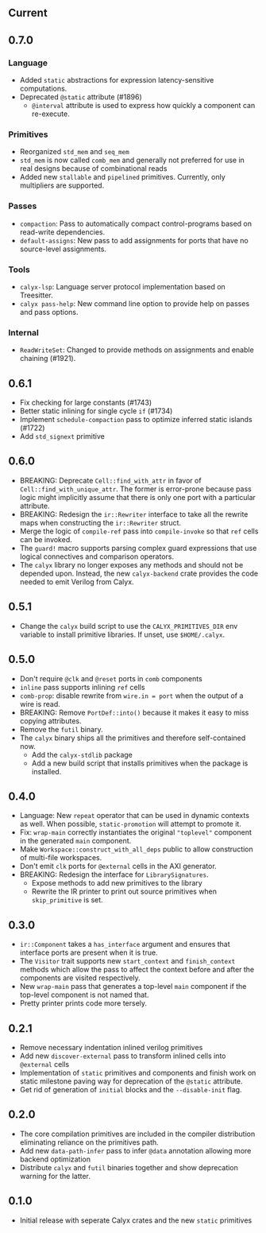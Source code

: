## Current

## 0.7.0

### Language
- Added `static` abstractions for expression latency-sensitive computations.
- Deprecated `@static` attribute (#1896)
  - `@interval` attribute is used to express how quickly a component can re-execute.

### Primitives
- Reorganized `std_mem` and `seq_mem`
- `std_mem` is now called `comb_mem` and generally not preferred for use in real designs because of combinational reads
- Added new `stallable` and `pipelined` primitives. Currently, only multipliers are supported.

### Passes
- `compaction`: Pass to automatically compact control-programs based on read-write dependencies.
- `default-assigns`: New pass to add assignments for ports that have no source-level assignments.

### Tools
- `calyx-lsp`: Language server protocol implementation based on Treesitter.
- `calyx pass-help`: New command line option to provide help on passes and pass options.

### Internal
- `ReadWriteSet`: Changed to provide methods on assignments and enable chaining (#1921).


## 0.6.1
- Fix checking for large constants (#1743)
- Better static inlining for single cycle `if` (#1734)
- Implement `schedule-compaction` pass to optimize inferred static islands (#1722)
- Add `std_signext` primitive

## 0.6.0
- BREAKING: Deprecate `Cell::find_with_attr` in favor of `Cell::find_with_unique_attr`. The former is error-prone because pass logic might implicitly assume that there is only one port with a particular attribute.
- BREAKING: Redesign the `ir::Rewriter` interface to take all the rewrite maps when constructing the `ir::Rewriter` struct.
- Merge the logic of `compile-ref` pass into `compile-invoke` so that `ref` cells can be invoked.
- The `guard!` macro supports parsing complex guard expressions that use logical connectives and comparison operators.
- The `calyx` library no longer exposes any methods and should not be depended upon. Instead, the new `calyx-backend` crate provides the code needed to emit Verilog from Calyx.

## 0.5.1
- Change the `calyx` build script to use the `CALYX_PRIMITIVES_DIR` env variable to install primitive libraries. If unset, use `$HOME/.calyx`.

## 0.5.0
- Don't require `@clk` and `@reset` ports in `comb` components
- `inline` pass supports inlining `ref` cells
- `comb-prop`: disable rewrite from `wire.in = port` when the output of a wire is read.
- BREAKING: Remove `PortDef::into()` because it makes it easy to miss copying attributes.
- Remove the `futil` binary.
- The `calyx` binary ships all the primitives and therefore self-contained now.
    - Add the `calyx-stdlib` package
    - Add a new build script that installs primitives when the package is installed.


## 0.4.0
- Language: New `repeat` operator that can be used in dynamic contexts as well. When possible, `static-promotion` will attempt to promote it.
- Fix: `wrap-main` correctly instantiates the original `"toplevel"` component in the generated `main` component.
- Make `Workspace::construct_with_all_deps` public to allow construction of multi-file workspaces.
- Don't emit `clk` ports for `@external` cells in the AXI generator.
- BREAKING: Redesign the interface for `LibrarySignatures`.
    - Expose methods to add new primitives to the library
    - Rewrite the IR printer to print out source primitives when `skip_primitive` is set.


## 0.3.0
- `ir::Component` takes a `has_interface` argument and ensures that interface ports are present when it is true.
- The `Visitor` trait supports new `start_context` and `finish_context` methods which allow the pass to affect the context before and after the components are visited respectively.
- New `wrap-main` pass that generates a top-level `main` component if the top-level component is not named that.
- Pretty printer prints code more tersely.

## 0.2.1
- Remove necessary indentation inlined verilog primitives
- Add new `discover-external` pass to transform inlined cells into `@external` cells
- Implementation of `static` primitives and components and finish work on static milestone paving way for deprecation of the `@static` attribute.
- Get rid of generation of `initial` blocks and the `--disable-init` flag.

## 0.2.0
- The core compilation primitives are included in the compiler distribution eliminating reliance on the primitives path.
- Add new `data-path-infer` pass to infer `@data` annotation allowing more backend optimization
- Distribute `calyx` and `futil` binaries together and show deprecation warning for the latter.

## 0.1.0
- Initial release with seperate Calyx crates and the new `static` primitives